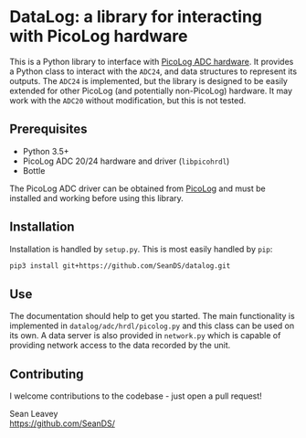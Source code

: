 # DataLog: a library for interacting with PicoLog hardware
This is a Python library to interface with [PicoLog ADC hardware](https://www.picotech.com/data-logger/adc-20-adc-24/precision-data-acquisition).
It provides a Python class to interact with the `ADC24`, and data structures
to represent its outputs. The `ADC24` is implemented, but the library is
designed to be easily extended for other PicoLog (and potentially non-PicoLog)
hardware. It may work with the `ADC20` without modification, but this is not
tested.

## Prerequisites
  * Python 3.5+
  * PicoLog ADC 20/24 hardware and driver (`libpicohrdl`)
  * Bottle

The PicoLog ADC driver can be obtained from
[PicoLog](https://www.picotech.com/downloads/) and must be installed and working
before using this library.

## Installation
Installation is handled by `setup.py`. This is most easily handled by `pip`:
```bash
pip3 install git+https://github.com/SeanDS/datalog.git
```

## Use
The documentation should help to get you started. The main functionality is
implemented in `datalog/adc/hrdl/picolog.py` and this class can be used on its
own. A data server is also provided in `network.py` which is capable of providing
network access to the data recorded by the unit.

## Contributing
I welcome contributions to the codebase - just open a pull request!

Sean Leavey  
https://github.com/SeanDS/
